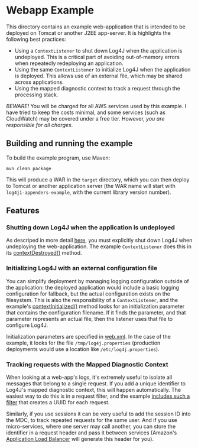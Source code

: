 # Webapp Example

This directory contains an example web-application that is intended to be deployed on Tomcat
or another J2EE app-server. It is highlights the following best practices:

* Using a `ContextListener` to shut down Log4J when the application is undeployed. This is a
  critical part of avoiding out-of-memory errors when repeatedly redeploying an application.
* Using the same `ContextListener` to initialize Log4J when the application is deployed. This
  allows use of an external file, which may be shared across applications.
* Using the mapped diagnostic context to track a request through the processing stack.

*BEWARE!* You will be charged for all AWS services used by this example. I have tried to keep
the costs minimal, and some services (such as CloudWatch) may be covered under a free tier.
However, *you are responsible for all charges*.


## Building and running the example

To build the example program, use Maven:

    mvn clean package

This will produce a WAR in the `target` directory, which you can then deploy to Tomcat or
another application server (the WAR name will start with `log4j1-appenders-example`, with
the current library version number).


## Features

### Shutting down Log4J when the application is undeployed

As descriped in more detail [here](../../docs/tomcat.md), you must explicitly shut down
Log4J when undeploying the web-application. The example `ContextListener` does this in
its [contextDestroyed()](src/main/java/com/kdgregory/log4j/aws/example/ExampleContextListener.java#L57)
method.


### Initializing Log4J with an external configuration file

You can simplify deployment by managing logging configuration outside of the application: the
deployed application would include a basic logging configuration for fallback, but the actual
configuration exists on the filesystem. This is also the responsibility of a `ContextListener`,
and the example's [contextInitialized()](src/main/java/com/kdgregory/log4j/aws/example/ExampleContextListener.java#L40)
method looks for an initialization parameter that contains the configuration filename. If it
finds the parameter, and that parameter represents an actual file, then the listener uses
that file to configure Log4J.

Initialization parameters are specified in [web.xml](src/main/webapp/WEB-INF/web.xml#L5). In
the case of the example, it looks for the file `/tmp/log4j.properties` (production deployments
would use a location like `/etc/log4j.properties`).


### Tracking requests with the Mapped Diagnostic Context

When looking at a web-app's logs, it's extremely useful to isolate all messages that belong to
a single request. If you add a unique identifier to Log4J's mapped diagnostic context, this
will happen automatically. The easiest way to do this is in a request filter, and the example
[includes such a filter](src/main/java/com/kdgregory/log4j/aws/example/RequestIdFilter.java)
that creates a UUID for each request.

Similarly, if you use sessions it can be very useful to add the session ID into the MDC, to
track repeated requests for the same user. And if you use micro-services, where one server
may call another, you can store the identifier in a request header and pass it between
services (Amazon's [Application Load Balancer](https://docs.aws.amazon.com/elasticloadbalancing/latest/application/load-balancer-request-tracing.html)
will generate this header for you).
